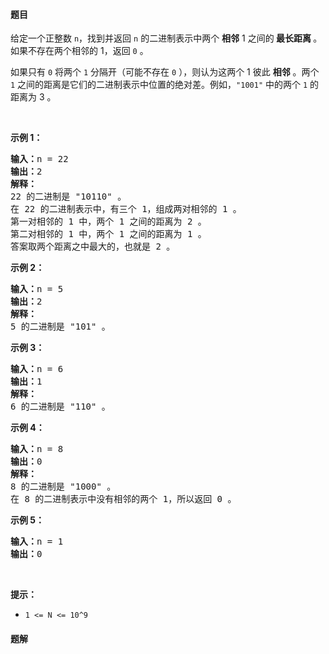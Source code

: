 #### 题目
<p>给定一个正整数 <code>n</code>，找到并返回 <code>n</code> 的二进制表示中两个 <strong>相邻</strong> 1 之间的<strong> 最长距离 </strong>。如果不存在两个相邻的 1，返回 <code>0</code> 。</p>

<p>如果只有 <code>0</code> 将两个 <code>1</code> 分隔开（可能不存在 <code>0</code> ），则认为这两个 1 彼此 <strong>相邻</strong> 。两个 <code>1</code> 之间的距离是它们的二进制表示中位置的绝对差。例如，<code>"1001"</code> 中的两个 <code>1</code> 的距离为 3 。</p>

<p> </p>

<ul>
</ul>

<p><strong>示例 1：</strong></p>

<pre>
<strong>输入：</strong>n = 22
<strong>输出：</strong>2
<strong>解释：</strong>
22 的二进制是 "10110" 。
在 22 的二进制表示中，有三个 1，组成两对相邻的 1 。
第一对相邻的 1 中，两个 1 之间的距离为 2 。
第二对相邻的 1 中，两个 1 之间的距离为 1 。
答案取两个距离之中最大的，也就是 2 。
</pre>

<p><strong>示例 2：</strong></p>

<pre>
<strong>输入：</strong>n = 5
<strong>输出：</strong>2
<strong>解释：</strong>
5 的二进制是 "101" 。
</pre>

<p><strong>示例 3：</strong></p>

<pre>
<strong>输入：</strong>n = 6
<strong>输出：</strong>1
<strong>解释：</strong>
6 的二进制是 "110" 。
</pre>

<p><strong>示例 4：</strong></p>

<pre>
<strong>输入：</strong>n = 8
<strong>输出：</strong>0
<strong>解释：</strong>
8 的二进制是 "1000" 。
在 8 的二进制表示中没有相邻的两个 1，所以返回 0 。
</pre>

<p><strong>示例 5：</strong></p>

<pre>
<strong>输入：</strong>n = 1
<strong>输出：</strong>0
</pre>

<p> </p>

<p><strong>提示：</strong></p>

<ul>
	<li><code>1 <= N <= 10^9</code></li>
</ul>


 #### 题解